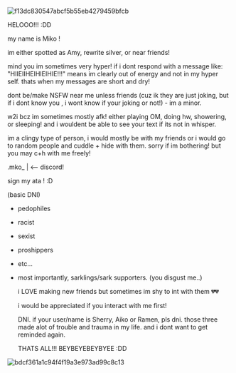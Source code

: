 ![f13dc830547abcf5b55eb4279459bfcb](https://github.com/user-attachments/assets/aa4c0120-78d3-45be-bcd4-2741ba88c277)


HELOOO!!! :DD  

 my name is Miko ! 

  im either spotted as Amy, rewrite silver, or near friends!  

   mind you im sometimes very hyper! if i dont respond with a message like: "HIIEIIHEIHIEIHIE!!!" means im clearly out of energy and not in my hyper self. thats when my messages are short and dry!  

  dont be/make NSFW near me unless friends (cuz ik they are just joking, but if i dont know you , i wont know if your joking or not!) - im a minor.   

  w2i bcz im sometimes mostly afk! either playing OM, doing hw, showering, or sleeping! and i wouldent be able to see your text if its not in whisper.  

   im a clingy type of person, i would mostly be with my friends or i would go to random people and cuddle + hide with them. sorry if im bothering! but you may c+h with me freely!       

   .mko_ | <-- discord!  

   sign my ata ! :D

  (basic DNI) 
   - pedophiles  
   - racist  
   - sexist
   - proshippers
   - etc...  
   - most importantly, sarklings/sark supporters. (you disgust me..)


        i LOVE making new friends but sometimes im shy to int with them 💔💔 

        i would be appreciated if you interact with me first! 


       DNI.
      if your user/name is Sherry, Aiko or Ramen, pls dni. those three made alot of trouble and trauma in my life. and i dont want to get reminded again. 


     THATS ALL!!! BEYBEYEBEYBYEE :DD  


       
   ![bdcf361a1c94f4f19a3e973ad99c8c13](https://github.com/user-attachments/assets/256acc44-40de-4877-a31c-4e6d7939c6b7)
